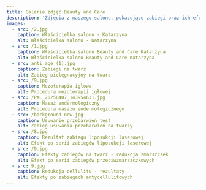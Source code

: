 ```yaml
---
title: Galeria zdjęć Beauty and Care
description: 'Zdjęcia z naszego salonu, pokazujące zabiegi oraz ich efekty.'
images:
  - src: /2.jpg
    caption: Właścicielka salonu - Katarzyna
    alt: Właścicielka salonu - Katarzyna
  - src: /1.jpg
    caption: Właścicielka salonu Beauty and Care Katarzyna
    alt: Właścicielka salonu Beauty and Care Katarzyna
  - src: anti age (1).jpg
    caption: Zabiegi na twarz
    alt: Zabieg pielęgnacyjny na twarz
  - src: /9.jpg
    caption: Mezoterapia igłowa
    alt: Procedura mezoterapii igłowej
  - src: /PXL_20250407_143954631.jpg
    caption: Masaż endermologiczny
    alt: Procedura masażu endermologicznego
  - src: /background-new.jpg
    caption: Usuwanie przebarwień test
    alt: Zabieg usuwania przebarwień na twarzy
  - src: /8.jpg
    caption: Rezultat zabiegu liposukcji laserowej
    alt: Efekt po serii zabiegów liposukcji laserowej
  - src: /9.jpg
    caption: Efekty zabiegów na twarz - redukcja zmarszczek
    alt: Efekt po serii zabiegów przeciwzmarszczkowych
  - src: 9.jpg
    caption: Redukcja cellulitu - rezultaty
    alt: Efekty po zabiegach antycellulitowych
---
```


